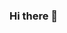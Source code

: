 ### Hi there 👋


<!--
**DrPraveen-BA/DrPraveen-BA** is a ✨ _special_ ✨ repository because its `README.md` (this file) appears on your GitHub profile.

Here are some ideas to get you started:

I am Dr Praveen, a doctor by profession and Business analyst by passion experienced in solving the real-life problems and providing solutions that help improve the healthcare outcomes.

- 🔭 I’m currently working on Healthcare analytics.
- 🌱 I’m currently learning Data analysis, Python programming
- 👯 I’m looking to collaborate on data analysis, pythom programming, Use of AI in healthcare
- 🤔 I’m looking for help with data analysis, data visualization, python programming, healthcare analytics...
- 💬 Ask me about US healthcare, Business analysis, data analysis using basic excel...
- 📫 How to reach me: mail me @ drpraveen.ganapathiraju@gmail.com
- 😄 Pronouns: He/Him
- ⚡ Fun fact: Doctor working in healthcare IT and experienced in Low-code, No-code development.

